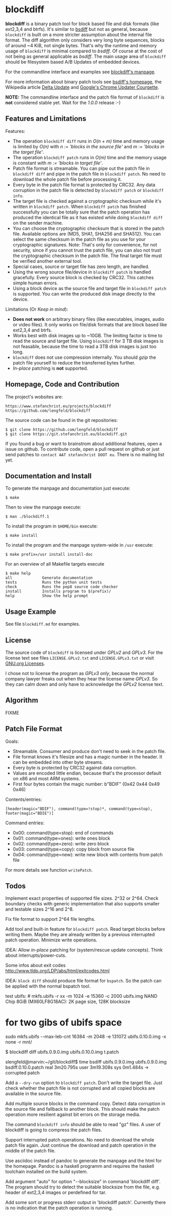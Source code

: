 
blockdiff
=========

**blockdiff** is a binary patch tool for block based file and disk formats (like
ext2,3,4 and btrfs). It's similar to [bsdiff] but not as general, because
`blockdiff` is built on a more stricter assumption about the internal file
format.  The diff algorithm only considers very long byte sequences, blocks of
around ~4 KiB, not single bytes. That's why the runtime and memory usage of
`blockdiff` is minimal compared to *bsdiff*. Of course at the cost of not being
as general applicable as *bsdiff*.  The main usage area of `blockdiff` should
be filesystem based A/B Updates of embedded devices.

For the commandline interface and examples see [blockdiff's
manpage](blockdiff.md).

For more information about binary patch tools see [bsdiff's homepage][bsdiff],
the Wikipedia article [Delta Update][wikipedia-delta-update] and [Google's
Chrome Updater Courgette][google-chrome-courgette].

**NOTE:** The commandline interface and the patch file format of `blockdiff` is
**not** considered stable yet. Wait for the *1.0.0* release :-)

[bsdiff]: http://www.daemonology.net/bsdiff/
[wikipedia-delta-update]: https://en.wikipedia.org/wiki/Delta_update
[google-chrome-courgette]: https://www.chromium.org/developers/design-documents/software-updates-courgette


Features and Limitations
------------------------

Features:

* The operation `blockdiff diff` runs in *O(n + m)* time and memory usage is limited
  by *O(n)* with *n := 'blocks in the source file'* and *m := 'blocks in the target file'*.
* The operation `blockdiff patch` runs in *O(m)* time and the memory usage is
  constant with *m := 'blocks in target file'*.
* Patch file format is streamable. You can pipe out the patch file in
  `blockdiff diff` and pipe in the patch file in `blockdiff patch`. No need to
  download the whole patch file before processing it.
* Every byte in the patch file format is protected by CRC32. Any data
  corruption in the patch file is detected by `blockdiff patch` or `blockdiff
  info`.
* The target file is checked against a cryptographic checksum while it's
  written in `blockdiff patch`. When `blockdiff patch` has finished successfully
  you can be totally sure that the patch operation has produced the identical
  file as it has existed while doing `blockdiff diff` on the sender machine.
* You can choose the cryptographic checksum that is stored in the patch file.
  Available options are (MD5, SHA1, SHA256 and SHA512). You can select the same
  checksum in the patch file as you use for your cryptographic signatures. Note:
  That's only for convenience, for not security, since if you cannot trust the
  patch file, you can also not trust the cryptographic checksum in the patch
  file. The final target file must be verified another external tool.
* Special cases, source or target file has zero length, are handled.
* Using the wrong source file/device in `blockdiff patch` is handled
  gracefully. Every source block is checked by CRC32. This catches simple human
  errors.
* Using a block device as the source file and target file in `blockdiff patch`
  is supported.  You can write the produced disk image directly to the device.


Limitations (Or *Keep in mind*):

* **Does not work** on arbitrary binary files (like executables, images, audio or
  video files). It only works on file/disk formats that are block based like
  ext2,3,4 and btrfs.
* Works best with disk images up to ~10GB. The limiting factor is time to read
  the source and target file.  Using `blockdiff` for 3 TB disk images is not
  feasable, because the time to read a 3TB disk images is just too long.
* `blockdiff` does not use compression internally.  You should *gzip* the patch
  file yourself to reduce the transferred bytes further.
* *In-place* patching is **not** supported.


Homepage, Code and Contribution
-------------------------------

The project's wobsites are:

    https://www.stefanchrist.eu/projects/blockdiff
    https://github.com/lengfeld/blockdiff

The source code can be found in the git repositories:

    $ git clone https://github.com/lengfeld/blockdiff
    $ git clone https://git.stefanchrist.eu/blockdiff.git

If you found a bug or want to brainstrom about additional features, open a
issue on github. To contribute code, open a pull request on github or just send
patches to `contact AAT stefanchrist DOOT eu`. There is no mailing list yet.


Documentation and Install
-------------------------

To generate the manpage and documentation just execute:

    $ make

Then to view the manpage execute:

    $ man ./blockdiff.1

To install the program in `$HOME/bin` execute:

    $ make install

To install the program and the manpage system-wide in `/usr` execute:

    $ make prefix=/usr install install-doc

For an overview of all Makefile targets execute

    $ make help
    all             Generate documentation
    tests           Runs the python unit tests
    check           Runs the pep8 source code checker
    install         Installs program to $(prefix)/
    help            Show the help prompt


Usage Example
-------------

See file `blockdiff.md` for examples.


License
-------

The source code of `blockdiff` is licensed under *GPLv2* and *GPLv3*. For the
license text see files `LICENSE.GPLv2.txt` and `LICENSE.GPLv3.txt` or visit
[GNU.org Licenses](https://www.gnu.org/licenses/).

I chose not to license the program as *GPLv3 only*, because the normal company
lawyer freaks out when they hear the license name *GPLv3*. So they can calm
down and only have to acknowledge the *GPLv2* license text.


Algorithm
---------

FIXME


Patch File Format
-----------------

Goals:

* Streamable. Consumer and produce don't need to seek in the patch file.
* File format knows it's filesize and has a magic number in the header. It can
  be embedded into other byte streams.
* Every byte is protected by CRC32 against data corruption.
* Values are encoded little endian, because that's the processor default on x86
  and most ARM systems.
* First four bytes contain the magic number: b"BDIF" (0x42 0x44 0x49 0x46)

Contents/entries:

    [header(magic="BDIF"), command(type=!stop)*, command(type=stop), footer(magic="BDIE")]

Command entries:

* 0x00: command(type=stop): end of commands
* 0x01: command(type=ones): write ones block
* 0x02: command(type=zero): write zero block
* 0x03: command(type=copy): copy block from source file
* 0x04: command(type=new): write new block with contents from patch file

For more details see function `writePatch`.


Todos
-----

Implement exact properties of supported file sizes. 2^32 or 2^64. Check
boundary checks with generic implementation that also supports smaller and
testable sizes 2^16 and 2^8.

Fix file format to support 2^64 file lengths.

Add tool and built-in feature for `blockdiff patch`. Read target blocks before
writing them. Maybe they are already written by a previous interrupted patch
operation. Minimize write operations.

IDEA: Allow *in-place* patching for (system/rescue update concepts). Think
about interrupts/power-cuts.

Some infos about exit codes http://www.tldp.org/LDP/abs/html/exitcodes.html

IDEA: `block diff` should produce file format for `bspatch`. So the patch can
be applied with the normal bspatch tool.

test ubifs: #
mkfs.ubifs -r xx  -m 1024 -e 15360 -c 2000 ubifs.img
NAND Chip 8GiB (MX60LF8G18AC): 2K page size, 128K blocksize
# for two gibs of ubifs space
sudo mkfs.ubifs --max-leb-cnt 16384 -m 2048 -e 131072 ubifs.0.10.0.img -x none -r mnt/

$  blockdiff  diff ubifs.0.9.0.img ubifs.0.10.0.img t.patch

slengfeld@marvin:~/git/blockdiff$ time bsdiff  ubifs.0.9.0.img ubifs.0.9.0.img bsdiff.0.10.0.patch
real	3m20.795s
user	3m19.308s
sys	0m1.484s
-> corrupted patch

Add a `--dry-run` option to `blockdiff patch`. Don't write the target file.
Just check whether the patch file is not corrupted and all copied blocks are
available in the source file.

Add multiple source blocks in the command copy. Detect data corruption in the
source file and fallback to another block. This should make the patch operation
more resilient against bit errors on the storage media.

The command `blockdiff info` should be able to read "gz" files. A user
of blockdiff is going to compress the patch files.

Support interrupted patch operations. No need to download the whole patch file
again. Just continue the download and patch operation in the middle of the
patch file.

Use asciidoc instead of pandoc to generate the manpage and the html for the
homepage. Pandoc is a haskell programm and requires the haskell toolchain
installed on the build system.

Add argument "auto" for option "--blocksize" in command 'blockdiff diff'. The
program should try to detect the suitable blocksize from the file, e.g. header
of ext2,3,4 images or perdefined for tar.

Add some sort or progress stderr output in 'blockdiff patch'. Currently there
is no indication that the patch operation is running.
